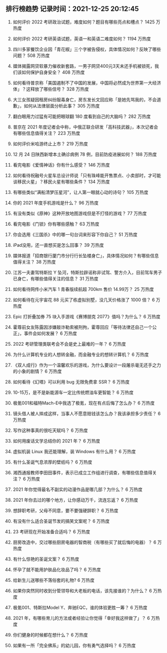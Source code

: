 
## 排行榜趋势 记录时间：2021-12-25 20:12:45
  
  1. 如何评价 2022 考研政治试题，难度如何？题目有哪些亮点和槽点？ 1425 万热度
    
  2. 如何评价 2022 考研英语试题，英语一和英语二难度如何？ 1194 万热度
    
  3. 四川多家餐饮企业因「青花椒」三个字被告侵权，具体情况如何？反映了哪些问题？ 508 万热度
    
  4. 媒体揭露网贷软暴力催收新套路，一男子网贷400元3天未还手机被锁死，我们该如何保护自身安全？ 408 万热度
    
  5. 如何看待普京称「美国遏制不了中国的发展，中国将必然成为世界第一大经济体」？这释放了哪些信号？ 328 万热度
    
  6. 大三女孩疑因租房纠纷服毒身亡，房东发长文回应称「是她先骂我的，不会道歉」，如何从法律层面分析此事？ 305 万热度
    
  7. 翻白眼用力过猛有可能把眼球翻 180 度看到自己的大脑吗？ 282 万热度
    
  8. 普京在 2021 年度记者会中称，中俄正联合研发「高科技武器」，本次记者会有哪些信息值得关注？ 223 万热度
    
  9. 如何评价米哈游终止上市？ 219 万热度
    
  10. 12 月 24 日陕西新增本土确诊病例 78 例，目前防疫进展如何？ 188 万热度
    
  11. 看完电影《爱情神话》你有什么感受？ 146 万热度
    
  12. 如何看待祝融号火星车总设计师说「只有珠峰能开售票点、小卖部时，才可能谈移民火星」？移民火星有哪些条件？ 134 万热度
    
  13. 有哪些类似“满船清梦压星河”，让人第一眼就心动的诗句？ 105 万热度
    
  14. 你的 2021 年度手机游戏是什么？ 96 万热度
    
  15. 有没有类似《原神》这种开放地图游戏但是不打怪的游戏？ 77 万热度
    
  16. 看完电影《门锁》你有哪些感触？ 63 万热度
    
  17. 你会选用《三国杀》中的哪一句台词来形容下你自己？ 51 万热度
    
  18. iPad没用，还一直想买是怎么回事？ 39 万热度
    
  19. 媒体报道「招商银行厦门市分行行长坠楼身亡」，具体情况如何？有哪些信息值得关注？ 38 万热度
    
  20. 江苏一夫妻驾特斯拉 Y 坠河，特斯拉辟谣称非试驾、警方介入，目前驾车男子已身亡，有哪些值得关注的信息？ 31 万热度
    
  21. 如何看待网传小米汽车 1 青春版续航超 700km 售价 14.99万？ 25 万热度
    
  22. 如何看待在元宇宙花 88 元买了栋虚拟别墅，没几天价格涨了 1000 倍？ 6 万热度
    
  23. Epic 打折叠加券 75 块入手游戏《赛博朋克 2077》值吗？为什么？ 6 万热度
    
  24. 霍尊前女友陈露因涉嫌敲诈勒索被刑拘，霍尊回应「等待法律还自己一个公正」，事件会如何发展？ 6 万热度
    
  25. 2022 考研管理类联考会不会是史上最难的一年？ 6 万热度
    
  26. 为什么计算机专业的人想转金融，而金融专业的想转计算机？ 6 万热度
    
  27. 《双人成行》作为一个温馨欢乐的游戏，为什么要设计一段屠杀毫无还手之力的小象的剧情？ 6 万热度
    
  28. 如何看待《幻塔》可以利用 bug 无限免费拿 SSR？ 6 万热度
    
  29. 10-15万，是不是新能源车一定比传统燃油车更智能？ 6 万热度
    
  30. 极氪001和福特Mach-E中我选了极氪，现在有点后悔了怎么办？ 6 万热度
    
  31. 镜头借人被人摔成这样，当事人不愿意赔钱该怎么办？我该承担多少责任？ 6 万热度
    
  32. 写作这种事真的很吃天赋吗？ 6 万热度
    
  33. 如何用废话文学总结你的 2021 年？ 6 万热度
    
  34. 虚拟机装 Linux 我还能理解，装 Windows 有什么用？ 6 万热度
    
  35. 有什么圣诞气息浓厚的壁纸吗？ 6 万热度
    
  36. 湘西通报教师李田田事件，表示已成立工作组进行调查，有哪些信息值得关注？ 6 万热度
    
  37. 2021 年你觉得最名不副实的动漫作品是哪几部？为什么？ 6 万热度
    
  38. 2021 年你去过的哪个地方，让你感动万千，流连忘返？ 6 万热度
    
  39. 想辞职考研，父母不同意，要不要强硬辞职？ 6 万热度
    
  40. 有没有什么适合圣诞节发的搞笑文案呢？ 6 万热度
    
  41. 23 考研现在开始准备合适吗？ 6 万热度
    
  42. 厨房改造中，交过哪些厨房电器的智商税（有哪些买了就后悔的电器）？ 6 万热度
    
  43. 有什么惊艳的圣诞文案？ 6 万热度
    
  44. 怀孕了就不能用护肤品化妆品了吗？ 6 万热度
    
  45. 给新生儿送哪些不落俗套的礼物? 6 万热度
    
  46. 如果你突然同时收到分管领导和大老板的电话，该先接谁的？为什么？ 6 万热度
    
  47. 极氪001、特斯拉Model Y、奔驰EQC，谁的体验更胜一筹？ 6 万热度
    
  48. 2021 年，有哪些育儿的方法或者经验让你觉得「幸好我这样做了」？ 6 万热度
    
  49. 你们健身的时候都在想什么？ 6 万热度
    
  50. 如果有一所「完全佛系」的幼儿园，你有勇气选择吗？ 6 万热度
    